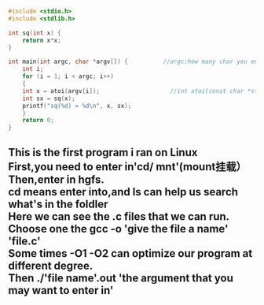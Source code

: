 ```cpp
#include <stdio.h>
#include <stdlib.h>

int sq(int x) {
    return x*x;
}

int main(int argc, char *argv[]) {          //argc:how many char you enter in .char* argv[]:The string you enter in.
    int i;
    for (i = 1; i < argc; i++) 
    {
	int x = atoi(argv[i]);                    //int atoi(const char *str):convert string into int.
	int sx = sq(x);
	printf("sq(%d) = %d\n", x, sx);
    }
    return 0;
} 
```
This is the first program i ran on Linux <br>
First,you need to enter in'cd/ mnt'(mount挂载）<br>
Then,enter in hgfs.<br>
cd means enter into,and ls can help us search what's in the foldler<br>
Here we can see the .c files that we can run.<br>
Choose one the gcc -o 'give the file a name' 'file.c'<br>
Some times -O1 -O2 can optimize our program at different degree.<br>
Then ./'file name'.out 'the argument that you may want to enter in'<br>
--
